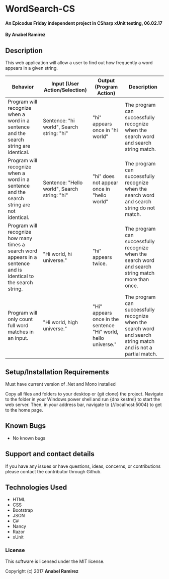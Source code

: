 # WordSearch-CS

#### An Epicodus Friday independent project in CSharp xUnit testing, 06.02.17

#### **By Anabel Ramirez**

## Description

This web application will allow a user to find out how frequently a word appears in a given string.

|Behavior| Input (User Action/Selection)| Output (Program Action)|Description|
|---|---|---|---|
|Program will recognize when a word in a sentence and the search string are identical. |Sentence: "hi world", Search string: "hi"|"hi" appears once in "hi world" |The program can successfully recognize when the search word and search string match. |
|Program will recognize when a word in a sentence and the search string are not identical. |Sentence: "Hello world", Search string: "hi"|"hi" does not appear once in "hello world" |The program can successfully recognize when the search word and search string do not match.|
|Program will recognize how many times a search word appears in a sentence and is identical to the search string. | "Hi world, hi universe." |"hi" appears twice. |The program can successfully recognize when the search word and search string match more than once.|
|Program will only count full word matches in an input. | "Hi world, high universe." | "Hi" appears once in the sentence "Hi" world, hello universe." |The program can successfully recognize when the search word and search string match and is not a partial match. |

## Setup/Installation Requirements

Must have current version of .Net and Mono installed

Copy all files and folders to your desktop or {git clone} the project. Navigate to the folder in your Windows power shell and run {dnx kestrel} to start the web server. Then, in your address bar, navigate to {//localhost:5004} to get to the home page.

## Known Bugs

* No known bugs


## Support and contact details

If you have any issues or have questions, ideas, concerns, or contributions please contact the contributor through Github.

## Technologies Used

* HTML
* CSS
* Bootstrap
* JSON
* C#
* Nancy
* Razor
* xUnit

### License
This software is licensed under the MIT license.

Copyright (c) 2017 **Anabel Ramirez**
